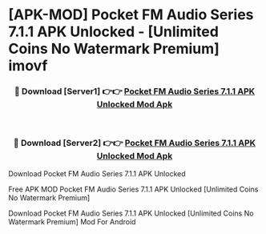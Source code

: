 # [APK-MOD] Pocket FM  Audio Series 7.1.1 APK Unlocked - [Unlimited Coins No Watermark Premium] imovf



<div align="center">
<h3>🔴 Download [Server1] 👉👉 <a href="https://momento.my/?title=Pocket_FM__Audio_Series_7.1.1_APK_Unlocked">Pocket FM  Audio Series 7.1.1 APK Unlocked Mod Apk</a></h3><br>

<h3>🔴 Download [Server2] 👉👉 <a href="https://momento.my/?title=Pocket_FM__Audio_Series_7.1.1_APK_Unlocked">Pocket FM  Audio Series 7.1.1 APK Unlocked Mod Apk</a></h3>
</div>



Download Pocket FM  Audio Series 7.1.1 APK Unlocked 

Free APK MOD Pocket FM  Audio Series 7.1.1 APK Unlocked [Unlimited Coins No Watermark Premium]

Download Pocket FM  Audio Series 7.1.1 APK Unlocked [Unlimited Coins No Watermark Premium] Mod For Android
